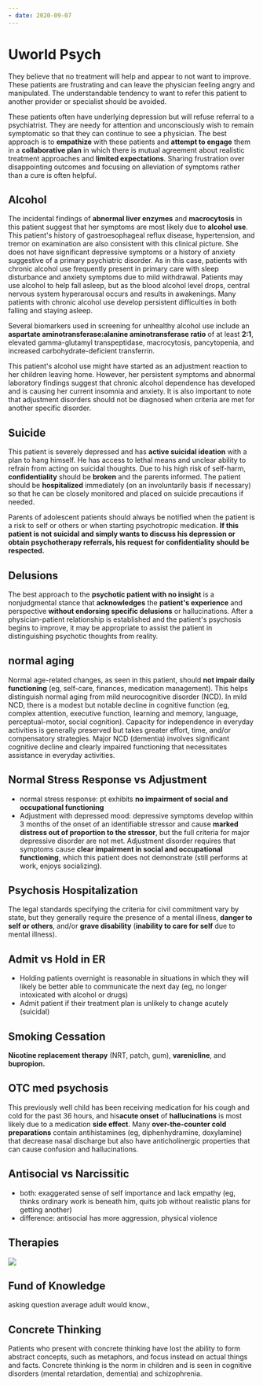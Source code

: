 ```yaml
---
- date: 2020-09-07
---
```


# Uworld Psych

<!-- help rejecters are, management.. -->

They believe that no treatment will help and appear to not want to improve.  These patients are frustrating and can leave the physician feeling angry and manipulated.  The understandable tendency to want to refer this patient to another provider or specialist should be avoided.

These patients often have underlying depression but will refuse referral to a psychiatrist.  They are needy for attention and unconsciously wish to remain symptomatic so that they can continue to see a physician.  The best approach is to **empathize** with these patients and **attempt to engage** them in a **collaborative plan** in which there is mutual agreement about realistic treatment approaches and **limited expectations**.  Sharing frustration over disappointing outcomes and focusing on alleviation of symptoms rather than a cure is often helpful.

## Alcohol

<!-- A 55-year-old woman comes to the office due to insomnia and fatigue that began a year ago after her youngest child left for college.  The patient used to sleep 7-8 hours without difficulty.  Over the past year, she started drinking wine before bedtime to relax.  She then wakes up around 3:00 AM.  The patient's symptoms have become progressively worse, and she now lies in bed awake for several hours in the middle of the night, thinking and worrying about her children.  She reports mild difficulty with concentration and no change in appetite.  The patient experiences occasional brief sadness due to missing her children.  She does not consider herself a generally anxious person.  She has a history of hypothyroidism treated with levothyroxine and gastroesophageal reflux disease diagnosed 3 months ago and treated with ranitidine.  Temperature is 37.2 C (99 F), blood pressure is 140/90 mm Hg, pulse is 90/min, and respirations are 12/min.  Physical examination shows a mild tremor but no other abnormalities.  Laboratory results show increased AST.. -->

The incidental findings of **abnormal liver enzymes** and **macrocytosis** in this patient suggest that her symptoms are most likely due to **alcohol use**.  This patient's history of gastroesophageal reflux disease, hypertension, and tremor on examination are also consistent with this clinical picture.  She does not have significant depressive symptoms or a history of anxiety suggestive of a primary psychiatric disorder.  As in this case, patients with chronic alcohol use frequently present in primary care with sleep disturbance and anxiety symptoms due to mild withdrawal.  Patients may use alcohol to help fall asleep, but as the blood alcohol level drops, central nervous system hyperarousal occurs and results in awakenings.  Many patients with chronic alcohol use develop persistent difficulties in both falling and staying asleep.

Several biomarkers used in screening for unhealthy alcohol use include an **aspartate aminotransferase:alanine aminotransferase ratio** of at least **2:1**, elevated gamma-glutamyl transpeptidase, macrocytosis, pancytopenia, and increased carbohydrate-deficient transferrin.

This patient's alcohol use might have started as an adjustment reaction to her children leaving home.  However, her persistent symptoms and abnormal laboratory findings suggest that chronic alcohol dependence has developed and is causing her current insomnia and anxiety.  It is also important to note that adjustment disorders should not be diagnosed when criteria are met for another specific disorder.

## Suicide

<!--  He is seriously considering hanging himself with rope his father keeps in the garage.  He has not spoken to anyone else about his suicidal thoughts and does not know if he will act on them.. -->

This patient is severely depressed and has **active suicidal ideation** with a plan to hang himself.  He has access to lethal means and unclear ability to refrain from acting on suicidal thoughts.  Due to his high risk of self-harm, **confidentiality** should be **broken** and the parents informed.  The patient should be **hospitalized** immediately (on an involuntarily basis if necessary) so that he can be closely monitored and placed on suicide precautions if needed.

Parents of adolescent patients should always be notified when the patient is a risk to self or others or when starting psychotropic medication.  **If this patient is not suicidal and simply wants to discuss his depression or obtain psychotherapy referrals, his request for confidentiality should be respected.**

## Delusions

<!-- psychotic patient delusions physician response.. -->

The best approach to the **psychotic patient with no insight** is a nonjudgmental stance that **acknowledges** the **patient's experience** and perspective **without endorsing specific delusions** or hallucinations.  After a physician-patient relationship is established and the patient's psychosis begins to improve, it may be appropriate to assist the patient in distinguishing psychotic thoughts from reality.

## normal aging

<!-- normal aging vs mild neurocognitive disorder.. -->

Normal age-related changes, as seen in this patient, should **not impair daily functioning** (eg, self-care, finances, medication management).  This helps distinguish normal aging from mild neurocognitive disorder (NCD).  In mild NCD, there is a modest but notable decline in cognitive function (eg, complex attention, executive function, learning and memory, language, perceptual-motor, social cognition).  Capacity for independence in everyday activities is generally preserved but takes greater effort, time, and/or compensatory strategies.  Major NCD (dementia) involves significant cognitive decline and clearly impaired functioning that necessitates assistance in everyday activities.

## Normal Stress Response vs Adjustment

<!-- normal stress response vs adjustment disorder with depressed mood.. -->

- normal stress response: pt exhibits **no impairment of social and occupational functioning**
- Adjustment with depressed mood: depressive symptoms develop within 3 months of the onset of an identifiable stressor and cause **marked distress out of proportion to the stressor**, but the full criteria for major depressive disorder are not met.  Adjustment disorder requires that symptoms cause **clear impairment in social and occupational functioning**, which this patient does not demonstrate (still performs at work, enjoys socializing).

## Psychosis Hospitalization

<!-- when to hospitalize psychotic patient.. -->

The legal standards specifying the criteria for civil commitment vary by state, but they generally require the presence of a mental illness, **danger to self or others**, and/or **grave disability** (**inability to care for self** due to mental illness).

## Admit vs Hold in ER

<!-- admit patient vs hold patient in ER.. -->

- Holding patients overnight is reasonable in situations in which they will likely be better able to communicate the next day (eg, no longer intoxicated with alcohol or drugs)
- Admit patient if their treatment plan is unlikely to change acutely (suicidal)

## Smoking Cessation

<!-- smoking cessation 3 FDA approved 1st line therapies.. -->

**Nicotine replacement therapy** (NRT, patch, gum), **varenicline**, and **bupropion.**

## OTC med psychosis

<!-- A 4-year-old boy is brought to the emergency department by his parents due to fever, runny nose, cough, and unusual behavior. Parents gave him OTC cold medicine.. -->

This previously well child has been receiving medication for his cough and cold for the past 36 hours, and his**acute onset** of **hallucinations** is most likely due to a medication **side effect**.  Many **over-the-counter cold preparations** contain antihistamines (eg, diphenhydramine, doxylamine) that decrease nasal discharge but also have anticholinergic properties that can cause confusion and hallucinations.

## Antisocial vs Narcissitic

<!-- antisocial vs narcissistic personality similary/differences.. -->

- both:  exaggerated sense of self importance and lack empathy  (eg, thinks ordinary work is beneath him, quits job without realistic plans for getting another)
- difference: antisocial has more aggression, physical violence

## Therapies

![](https://photos.thisispiggy.com/file/wikiFiles/L16100.jpg)

## Fund of Knowledge

<!-- fund of knowledge is -->

asking question average adult would know.,

## Concrete Thinking

<!-- concrete thinking is.. -->

Patients who present with concrete thinking have lost the ability to form abstract concepts, such as metaphors, and focus instead on actual things and facts. Concrete thinking is the norm in children and is seen in cognitive disorders (mental retardation, dementia) and schizophrenia.
